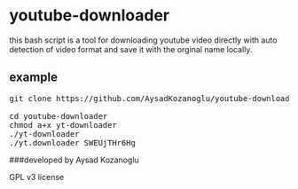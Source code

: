 # youtube-downloader

this bash script is a tool for downloading youtube video directly with auto detection of video format and save it with the orginal name locally.


## example
<pre>
git clone https://github.com/AysadKozanoglu/youtube-downloader.git

cd youtube-downloader
chmod a+x yt-downloader 
./yt-downloader <youtube video ID>
./yt.downloader SWEUjTHr6Hg
</pre>

###developed by Aysad Kozanoglu 

GPL v3 license
